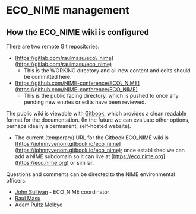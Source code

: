 # ECO_NIME management

## How the ECO_NIME wiki is configured

There are two remote Git repositories:

* [https://gitlab.com/raulmasu/eco\_nime](https://gitlab.com/raulmasu/eco_nime)
  * This is the WORKING directory and all new content and edits should be committed here. 
* [https://github.com/NIME-conference/ECO\_NIME](https://github.com/NIME-conference/ECO_NIME)
  * This is the public facing directory, which is pushed to once any pending new entries or edits have been reviewed. 

The public wiki is viewable with [Gitbook](https://gitbook.com), which provides a clean readable format for the documentation. (In the future we can evaluate other options, perhaps ideally a permanent, self-hosted website\).

* The current (temporary) URL for the Gitbook ECO\_NIME wiki is [https://johnnyvenom.gitbook.io/eco_nime](https://johnnyvenom.gitbook.io/eco_nime); once established we can add a NIME subdomain so it can live at [https://eco.nime.org](https://eco.nime.org) or similar. 

Questions and comments can be directed to the NIME environmental officers:

* [John Sullivan](mailto:johnny@johnnyvenom.com) - ECO_NIME coordinator
* [Raul Masu](mailto:raul@raulmasu.org)
* [Adam Pultz Melbye](mailto:mail@adampultz.com)

